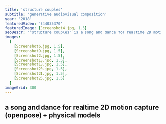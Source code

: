 ```yaml
---
title: 'structure couples'
subtitle: 'generative audiovisual composition'
year: '2018'
featuredVideo: '344035370'
featuredImage: [Screenshot4.jpg, 1.5]
seoDescr: '"structure couples" is a song and dance for realtime 2D motion capture (openpose) + physical models'
images:
  [
    [Screenshot6.jpg, 1.5],
    [Screenshot9.jpg, 1.5],
    [Screenshot2.jpg, 1.5],
    [Screenshot15.jpg, 1.5],
    [Screenshot18.jpg, 1.5],
    [Screenshot20.jpg, 1.5],
    [Screenshot21.jpg, 1.5],
    [Screenshot26.jpg, 1.5]
  ]
imageGrid: 300
---
```


## a song and dance for realtime 2D motion capture (openpose) + physical models
